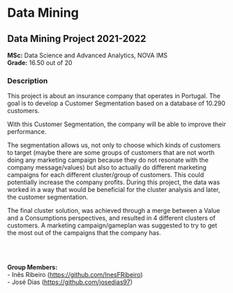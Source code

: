 # Data Mining
## Data Mining Project 2021-2022   
   
**MSc:** Data Science and Advanced Analytics, NOVA IMS   
**Grade:** 16.50 out of 20  
   

### Description   

This project is about an insurance company that operates in Portugal.
The goal is to develop a Customer Segmentation based on a database of 10.290 customers.

With this Customer Segmentation, the company will be able to improve their performance. 

The segmentation allows us, not only to choose which kinds of customers to target (maybe there are some groups of customers that are not worth doing any marketing campaign because they do not resonate with the company message/values) but also to actually do different marketing campaigns for each different cluster/group of customers. This could potentially increase the company profits.
During this project, the data was worked in a way that would be beneficial for the cluster analysis and later, the customer segmentation.

The final cluster solution, was achieved through a merge between a Value and a Consumptions perspectives, and resulted in 4 different clusters of customers. A marketing campaign/gameplan was suggested to try to get the most out of the campaigns that the company has.    
     
<br>
<br>
   
**Group Members:**   
\- Inês Ribeiro (https://github.com/InesFRibeiro)   
\- José Dias (https://github.com/josedias97)
